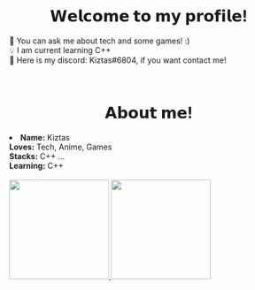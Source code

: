 

<h1 align="center">𝗪𝗲𝗹𝗰𝗼𝗺𝗲 𝘁𝗼 𝗺𝘆 𝗽𝗿𝗼𝗳𝗶𝗹𝗲!</h1>

📖 You can ask me about tech and some games! :) <br>
💡 I am current learning C++ <br>
📠 Here is my discord: Kiztas#6804,  if you want contact me! <br>
  <div align="center">
  <!--img src="https://encrypted-tbn0.gstatic.com/images?q=tbn:ANd9GcTQ-WBbI8m0gKWCJthpJlmfxYVuL-1Co5QEuQ&usqp=CAU" align="right"-->
  </div>
  
  <br>


<h1 align="center">𝗔𝗯𝗼𝘂𝘁 𝗺𝗲!</h1>
<li>
<b>Name:</b> Kiztas <br>
</li>
<b>Loves:</b> Tech, Anime, Games <br>
<b>Stacks:</b> C++ ... <br>
<b>Learning:</b> C++ <br> <br>

<div>
<a href="https://github.com/GustaveGH">
  <img height="180em" src="https://github-readme-stats.vercel.app/api?username=K1ztas&amp;show_icons=true&amp;theme=tokyonight&amp;include_all_commits=true&amp;count_private=true" style="max-width: 60%;">
  <img height="180em" src="https://github-readme-stats.vercel.app/api/top-langs/?username=K1ztas&amp;layout=compact&amp;langs_count=7&amp;theme=tokyonight" style="max-width: 60%;">
</a>
</div>
